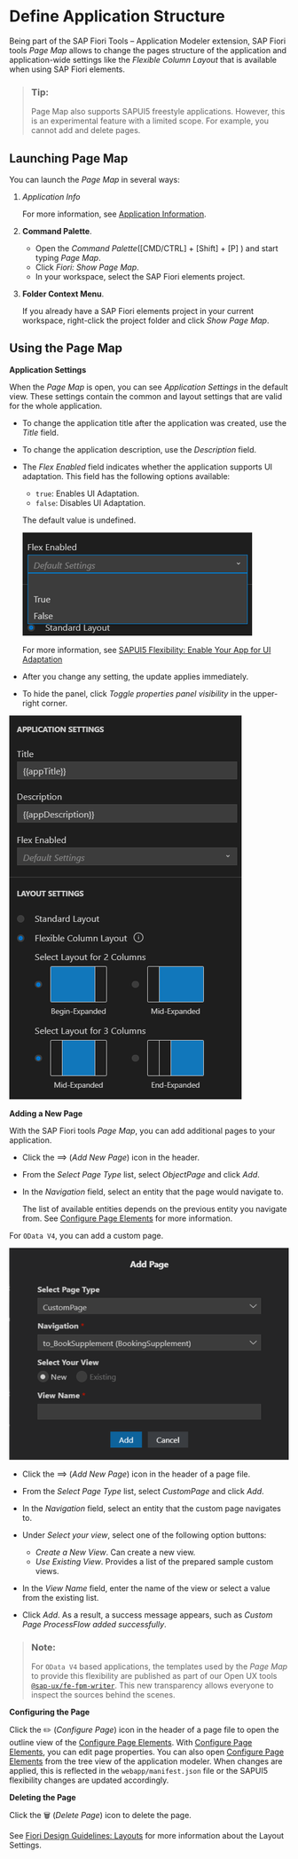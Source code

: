 <!-- loiobae38e6216754a76896b926a3d6ac3a9 -->

<link rel="stylesheet" type="text/css" href="../css/sap-icons.css"/>

# Define Application Structure

Being part of the SAP Fiori Tools – Application Modeler extension, SAP Fiori tools *Page Map* allows to change the pages structure of the application and application-wide settings like the *Flexible Column Layout* that is available when using SAP Fiori elements.

> ### Tip:  
> Page Map also supports SAPUI5 freestyle applications. However, this is an experimental feature with a limited scope. For example, you cannot add and delete pages.



<a name="loiobae38e6216754a76896b926a3d6ac3a9__section_uph_2rk_xlb"/>

## Launching Page Map

You can launch the *Page Map* in several ways:

1.  *Application Info*

    For more information, see [Application Information](../Project-Functions/application-information-c3e0989.md).

2.  **Command Palette**.
    -   Open the *Command Palette*\([CMD/CTRL\] + [Shift\] + [P\] \) and start typing *Page Map*.
    -   Click *Fiori: Show Page Map*.
    -   In your workspace, select the SAP Fiori elements project.

3.  **Folder Context Menu**.

    If you already have a SAP Fiori elements project in your current workspace, right-click the project folder and click *Show Page Map*.




<a name="loiobae38e6216754a76896b926a3d6ac3a9__section_kqt_fwk_xlb"/>

## Using the Page Map

**Application Settings**

When the *Page Map* is open, you can see *Application Settings* in the default view. These settings contain the common and layout settings that are valid for the whole application.

-   To change the application title after the application was created, use the *Title* field.
-   To change the application description, use the *Description* field.
-   The *Flex Enabled* field indicates whether the application supports UI adaptation. This field has the following options available:

    -   `true`: Enables UI Adaptation.
    -   `false`: Disables UI Adaptation.

    The default value is undefined.

    ![The Flex Enabled feature](images/Flex_Enabled_48e56f4.png)

    For more information, see [SAPUI5 Flexibility: Enable Your App for UI Adaptation](https://sapui5.hana.ondemand.com/#/topic/f1430c0337534d469da3a56307ff76af)

-   After you change any setting, the update applies immediately.
-   To hide the panel, click *Toggle properties panel visibility* in the upper-right corner.

![SAP Fiori tools Application Modeler Page Map](images/Page_Map_bd3ac9b.png)

**Adding a New Page**

With the SAP Fiori tools *Page Map*, you can add additional pages to your application.

-   Click the <span class="SAP-icons-V5"></span> \(*Add New Page*\) icon in the header.
-   From the *Select Page Type* list, select *ObjectPage* and click *Add*.
-   In the *Navigation* field, select an entity that the page would navigate to.

    The list of available entities depends on the previous entity you navigate from. See [Configure Page Elements](configure-page-elements-047507c.md) for more information.


For `OData V4`, you can add a custom page.

![Custom Page for OData V4](images/FIORI_TOOLS_CUSTOMPAGE_ADD_84e348c.png)

-   Click the <span class="SAP-icons-V5"></span> \(*Add New Page*\) icon in the header of a page file.
-   From the *Select Page Type* list, select *CustomPage* and click *Add*.
-   In the *Navigation* field, select an entity that the custom page navigates to.
-   Under *Select your view*, select one of the following option buttons:
    -   *Create a New View*. Can create a new view.
    -   *Use Existing View*. Provides a list of the prepared sample custom views.

-   In the *View Name* field, enter the name of the view or select a value from the existing list.
-   Click *Add*. As a result, a success message appears, such as *Custom Page ProcessFlow added successfully*.

> ### Note:  
> For `OData V4` based applications, the templates used by the *Page Map* to provide this flexibility are published as part of our Open UX tools [`@sap-ux/fe-fpm-writer`](https://github.com/SAP/open-ux-tools/blob/main/packages/fe-fpm-writer/README.md). This new transparency allows everyone to inspect the sources behind the scenes.

**Configuring the Page**

Click the :pencil2: \(*Configure Page*\) icon in the header of a page file to open the outline view of the [Configure Page Elements](configure-page-elements-047507c.md). With [Configure Page Elements](configure-page-elements-047507c.md), you can edit page properties. You can also open [Configure Page Elements](configure-page-elements-047507c.md) from the tree view of the application modeler. When changes are applied, this is reflected in the `webapp/manifest.json` file or the SAPUI5 flexibility changes are updated accordingly.

**Deleting the Page** 

Click the :wastebasket: \(*Delete Page*\) icon to delete the page.

See [Fiori Design Guidelines: Layouts](https://experience.sap.com/fiori-design-web/list-report-floorplan-sap-fiori-element/) for more information about the Layout Settings.

